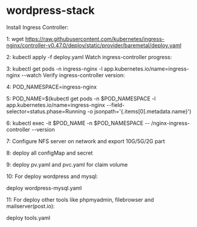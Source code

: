 # wordpress-stack
Install Ingress Controller:

1: wget https://raw.githubusercontent.com/kubernetes/ingress-nginx/controller-v0.47.0/deploy/static/provider/baremetal/deploy.yaml

2: kubectl apply -f deploy.yaml
Watch ingress-controller progress:

3: kubectl get pods -n ingress-nginx   -l app.kubernetes.io/name=ingress-nginx --watch
Verify ingress-controller version:

4: POD_NAMESPACE=ingress-nginx

5: POD_NAME=$(kubectl get pods -n $POD_NAMESPACE -l app.kubernetes.io/name=ingress-nginx --field-selector=status.phase=Running -o jsonpath='{.items[0].metadata.name}')

6: kubectl exec -it $POD_NAME -n $POD_NAMESPACE -- /nginx-ingress-controller --version

7: Configure NFS server on network and export 10G/5G/2G part

8: deploy all configMap and secret

9: deploy pv.yaml and pvc.yaml for claim volume

10: For deploy wordpress and mysql:

deploy wordpress-mysql.yaml

11: For deploy other tools like phpmyadmin, filebrowser and mailserver(post.io):

deploy tools.yaml


